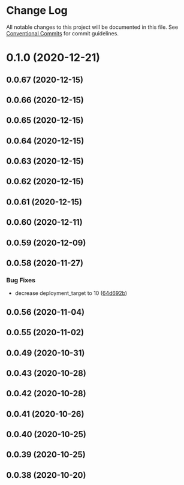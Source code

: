 # Change Log

All notable changes to this project will be documented in this file.
See [Conventional Commits](https://conventionalcommits.org) for commit guidelines.

# 0.1.0 (2020-12-21)



## 0.0.67 (2020-12-15)



## 0.0.66 (2020-12-15)



## 0.0.65 (2020-12-15)



## 0.0.64 (2020-12-15)



## 0.0.63 (2020-12-15)



## 0.0.62 (2020-12-15)



## 0.0.61 (2020-12-15)



## 0.0.60 (2020-12-11)



## 0.0.59 (2020-12-09)



## 0.0.58 (2020-11-27)


### Bug Fixes

* decrease deployment_target to 10 ([64d692b](https://github.com/zkty-team/monorepo/commit/64d692be2b53201efc4d64c49fb28d6c95b0523f))



## 0.0.56 (2020-11-04)



## 0.0.55 (2020-11-02)



## 0.0.49 (2020-10-31)



## 0.0.43 (2020-10-28)



## 0.0.42 (2020-10-28)



## 0.0.41 (2020-10-26)



## 0.0.40 (2020-10-25)



## 0.0.39 (2020-10-25)



## 0.0.38 (2020-10-20)

